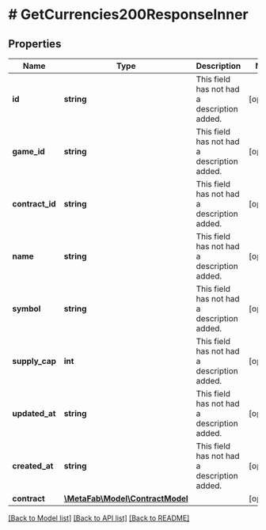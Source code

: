 # # GetCurrencies200ResponseInner

## Properties

Name | Type | Description | Notes
------------ | ------------- | ------------- | -------------
**id** | **string** | This field has not had a description added. | [optional]
**game_id** | **string** | This field has not had a description added. | [optional]
**contract_id** | **string** | This field has not had a description added. | [optional]
**name** | **string** | This field has not had a description added. | [optional]
**symbol** | **string** | This field has not had a description added. | [optional]
**supply_cap** | **int** | This field has not had a description added. | [optional]
**updated_at** | **string** | This field has not had a description added. | [optional]
**created_at** | **string** | This field has not had a description added. | [optional]
**contract** | [**\MetaFab\Model\ContractModel**](ContractModel.md) |  | [optional]

[[Back to Model list]](../../README.md#models) [[Back to API list]](../../README.md#endpoints) [[Back to README]](../../README.md)
